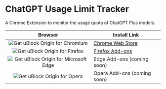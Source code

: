 # ChatGPT Usage Limit Tracker

A Chrome Extension to monitor the usage quota of ChatGPT Plus models.

| Browser   | Install Link |
| :-------: | ------------ |
| <img src="https://github.com/user-attachments/assets/5463ef88-873b-4516-8514-5277664cfde7" alt="Get uBlock Origin for Chromium"> | <a href="https://chrome.google.com/webstore/detail/pbgiljgknpehngkimlhaemngkgglnden">Chrome Web Store</a> |
| <img src="https://github.com/user-attachments/assets/b0136512-56a5-4856-8c50-4971c957a24f" alt="Get uBlock Origin for Firefox"> | <a href="https://addons.mozilla.org/addon/chatgpt-usage-limit-tracker/">Firefox Add-ons</a> |
| <img src="https://github.com/user-attachments/assets/3a7569f8-688b-4eb1-a643-8d0fe173aefe" alt="Get uBlock Origin for Microsoft Edge"> | Edge Add-ons (coming soon) |
| <img src="https://github.com/user-attachments/assets/938f080c-fe64-4e48-8b89-4bfceabb56e6" alt="Get uBlock Origin for Opera"> | Opera Add-ons (coming soon) |